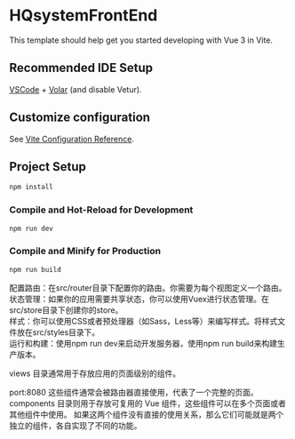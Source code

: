 # HQsystemFrontEnd

This template should help get you started developing with Vue 3 in Vite.

## Recommended IDE Setup

[VSCode](https://code.visualstudio.com/) + [Volar](https://marketplace.visualstudio.com/items?itemName=Vue.volar) (and disable Vetur).

## Customize configuration

See [Vite Configuration Reference](https://vitejs.dev/config/).

## Project Setup

```sh
npm install
```

### Compile and Hot-Reload for Development

```sh
npm run dev
```

### Compile and Minify for Production

```sh
npm run build
```

配置路由：在src/router目录下配置你的路由。你需要为每个视图定义一个路由。  
状态管理：如果你的应用需要共享状态，你可以使用Vuex进行状态管理。在src/store目录下创建你的store。  
样式：你可以使用CSS或者预处理器（如Sass，Less等）来编写样式。将样式文件放在src/styles目录下。  
运行和构建：使用npm run dev来启动开发服务器，使用npm run build来构建生产版本。

views 目录通常用于存放应用的页面级别的组件。

port:8080
这些组件通常会被路由器直接使用，代表了一个完整的页面。
components 目录则用于存放可复用的 Vue 组件，这些组件可以在多个页面或者其他组件中使用。
如果这两个组件没有直接的使用关系，那么它们可能就是两个独立的组件，各自实现了不同的功能。
